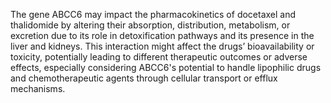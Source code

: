The gene ABCC6 may impact the pharmacokinetics of docetaxel and thalidomide by altering their absorption, distribution, metabolism, or excretion due to its role in detoxification pathways and its presence in the liver and kidneys. This interaction might affect the drugs’ bioavailability or toxicity, potentially leading to different therapeutic outcomes or adverse effects, especially considering ABCC6's potential to handle lipophilic drugs and chemotherapeutic agents through cellular transport or efflux mechanisms.
